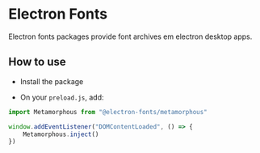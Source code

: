 # Electron Fonts

Electron fonts packages provide font archives em electron desktop apps.

## How to use

* Install the package

* On your `preload.js`, add:

```ts
import Metamorphous from "@electron-fonts/metamorphous"

window.addEventListener("DOMContentLoaded", () => {
    Metamorphous.inject()
})
```
